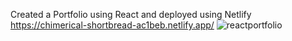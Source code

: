 Created a Portfolio using React and deployed using Netlify
https://chimerical-shortbread-ac1beb.netlify.app/
![reactportfolio](https://github.com/PapaSpinach/ReactPortfolio/assets/146040691/86d72897-16ff-45be-b33f-7aa342e01527)
